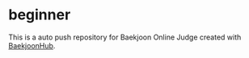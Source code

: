 # beginner
This is a auto push repository for Baekjoon Online Judge created with [BaekjoonHub](https://github.com/BaekjoonHub/BaekjoonHub).
